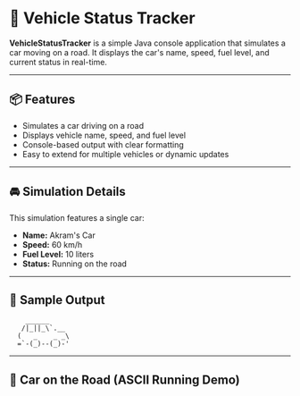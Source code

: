 # 🚗 Vehicle Status Tracker

**VehicleStatusTracker** is a simple Java console application that simulates a car moving on a road. It displays the car's name, speed, fuel level, and current status in real-time.

---

## 📦 Features

- Simulates a car driving on a road  
- Displays vehicle name, speed, and fuel level  
- Console-based output with clear formatting  
- Easy to extend for multiple vehicles or dynamic updates

---

## 🚘 Simulation Details

This simulation features a single car:

- **Name:** Akram's Car  
- **Speed:** 60 km/h  
- **Fuel Level:** 10 liters  
- **Status:** Running on the road

---

## 📄 Sample Output
        ______
       /|_||_\`.__
      (   _    _ _\
      =`-(_)--(_)-'
----------------------------------------
## 🚙 Car on the Road (ASCII Running Demo)

